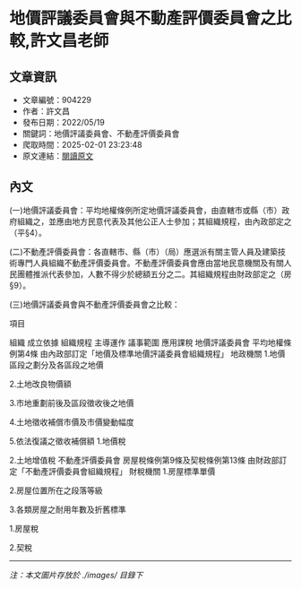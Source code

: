 # 地價評議委員會與不動產評價委員會之比較,許文昌老師

## 文章資訊
- 文章編號：904229
- 作者：許文昌
- 發布日期：2022/05/19
- 關鍵詞：地價評議委員會、不動產評價委員會
- 爬取時間：2025-02-01 23:23:48
- 原文連結：[閱讀原文](https://real-estate.get.com.tw/Columns/detail.aspx?no=904229)

## 內文


(一)地價評議委員會：平均地權條例所定地價評議委員會，由直轄市或縣（市）政府組織之，並應由地方民意代表及其他公正人士參加；其組織規程，由內政部定之（平§4）。


(二)不動產評價委員會：各直轄市、縣（市）（局）應選派有關主管人員及建築技術專門人員組織不動產評價委員會。不動產評價委員會應由當地民意機關及有關人民團體推派代表參加，人數不得少於總額五分之二。其組織規程由財政部定之（房§9）。


(三)地價評議委員會與不動產評價委員會之比較：






項目


組織
成立依據
組織規程
主導運作
議事範圍
應用課稅
地價評議委員會
平均地權條例第4條
由內政部訂定「地價及標準地價評議委員會組織規程」
地政機關
1.地價區段之劃分及各區段之地價


2.土地改良物價額


3.市地重劃前後及區段徵收後之地價


4.土地徵收補償市價及市價變動幅度


5.依法復議之徵收補償額
1.地價稅


2.土地增值稅
不動產評價委員會
房屋稅條例第9條及契稅條例第13條
由財政部訂定「不動產評價委員會組織規程」
財稅機關
1.房屋標準單價


2.房屋位置所在之段落等級


3.各類房屋之耐用年數及折舊標準


1.房屋稅


2.契稅

---
*注：本文圖片存放於 ./images/ 目錄下*
